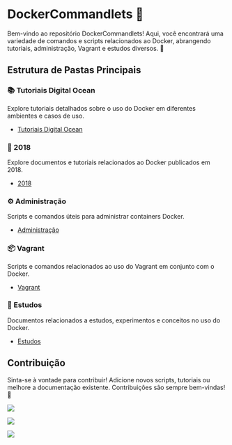 # DockerCommandlets 🐳

Bem-vindo ao repositório DockerCommandlets! Aqui, você encontrará uma variedade de comandos e scripts relacionados ao Docker, abrangendo tutoriais, administração, Vagrant e estudos diversos. 🚀

## Estrutura de Pastas Principais

### 📚 Tutoriais Digital Ocean
Explore tutoriais detalhados sobre o uso do Docker em diferentes ambientes e casos de uso.
- [Tutoriais Digital Ocean](./Tutoriais%20Digital%20Ocean)

### 📅 2018
Explore documentos e tutoriais relacionados ao Docker publicados em 2018.
- [2018](./2018)

### ⚙️ Administração
Scripts e comandos úteis para administrar containers Docker.
- [Administração](./administração)

### 📦 Vagrant
Scripts e comandos relacionados ao uso do Vagrant em conjunto com o Docker.
- [Vagrant](./Vagrant)

### 📘 Estudos
Documentos relacionados a estudos, experimentos e conceitos no uso do Docker.
- [Estudos](./Estudos)

## Contribuição

Sinta-se à vontade para contribuir! Adicione novos scripts, tutoriais ou melhore a documentação existente. Contribuições são sempre bem-vindas! 🎉


![](https://cdn-images-1.medium.com/max/1200/1*6aiG8217Vy9kEpF5k9ag4Q.gif)


![](https://wac-cdn.atlassian.com/dam/jcr:325fff80-6aa7-4d46-a3f9-4db402f17a8d/devops-loop-illustrations.png?cdnVersion=km)


![](https://docker-unleashed.readthedocs.io/_images/microservices.png)

